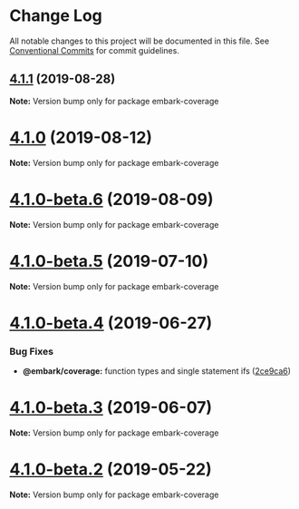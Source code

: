 # Change Log

All notable changes to this project will be documented in this file.
See [Conventional Commits](https://conventionalcommits.org) for commit guidelines.

## [4.1.1](https://github.com/embark-framework/embark/compare/v4.1.0...v4.1.1) (2019-08-28)

**Note:** Version bump only for package embark-coverage





# [4.1.0](https://github.com/embark-framework/embark/compare/v4.1.0-beta.6...v4.1.0) (2019-08-12)

**Note:** Version bump only for package embark-coverage





# [4.1.0-beta.6](https://github.com/embark-framework/embark/compare/v4.1.0-beta.5...v4.1.0-beta.6) (2019-08-09)

**Note:** Version bump only for package embark-coverage





# [4.1.0-beta.5](https://github.com/embark-framework/embark/compare/v4.1.0-beta.4...v4.1.0-beta.5) (2019-07-10)

**Note:** Version bump only for package embark-coverage





# [4.1.0-beta.4](https://github.com/embark-framework/embark/compare/v4.1.0-beta.3...v4.1.0-beta.4) (2019-06-27)


### Bug Fixes

* **@embark/coverage:** function types and single statement ifs ([2ce9ca6](https://github.com/embark-framework/embark/commit/2ce9ca6))





# [4.1.0-beta.3](https://github.com/embark-framework/embark/compare/v4.1.0-beta.2...v4.1.0-beta.3) (2019-06-07)

**Note:** Version bump only for package embark-coverage





# [4.1.0-beta.2](https://github.com/embark-framework/embark/compare/v4.1.0-beta.1...v4.1.0-beta.2) (2019-05-22)

**Note:** Version bump only for package embark-coverage

